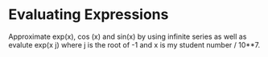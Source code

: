 # Evaluating Expressions
Approximate exp(x), cos (x) and sin(x) by using infinite series as well as evalute exp(x j) where j is the root of -1 and x is my student number / 10**7.